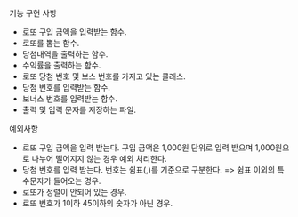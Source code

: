 기능 구현 사항

- 로또 구입 금액을 입력받는 함수.
- 로또를 뽑는 함수.
- 당첨내역을 출력하는 함수.
- 수익률을 출력하는 함수.
- 로또 당첨 번호 및 보스 번호를 가지고 있는 클래스.
- 당첨 번호를 입력받는 함수.
- 보너스 번호를 입력받는 함수.
- 출력 및 입력 문자를 저장하는 파일.

예외사항

- 로또 구입 금액을 입력 받는다. 구입 금액은 1,000원 단위로 입력 받으며 1,000원으로 나누어 떨어지지 않는 경우 예외 처리한다.
- 당첨 번호를 입력 받는다. 번호는 쉼표(,)를 기준으로 구분한다. => 쉼표 이외의 특수문자가 들어오는 경우.
- 로또가 정렬이 안되어 있는 경우.
- 로또 번호가 1이하 45이하의 숫자가 아닌 경우.
